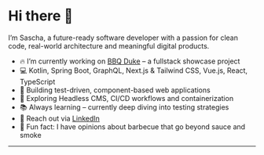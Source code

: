 # Hi there 👋

I’m Sascha, a future-ready software developer with a passion for clean code, real-world architecture and meaningful digital products.

- 🔥 I’m currently working on [BBQ Duke](https://github.com/saschaschiffer/bbqduke.com) – a fullstack showcase project
- 💻 Kotlin, Spring Boot, GraphQL, Next.js & Tailwind CSS, Vue.js, React, TypeScript
- 🧠 Building test-driven, component-based web applications
- 🧩 Exploring Headless CMS, CI/CD workflows and containerization
- 📚 Always learning – currently deep diving into testing strategies
- 📨 Reach out via [LinkedIn](https://www.linkedin.com/in/sascha-schiffer-165873242/)
- 🍖 Fun fact: I have opinions about barbecue that go beyond sauce and smoke

---
